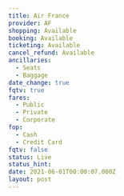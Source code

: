 ```yaml
---
title: Air France
provider: AF
shopping: Available
booking: Available
ticketing: Available
cancel_refund: Available
ancillaries:
  - Seats
  - Baggage
date_change: true
fqtv: true
fares:
  - Public
  - Private
  - Corporate
fop:
  - Cash
  - Credit Card
fqtv: false
status: Live
status_hint: 
date: 2021-06-01T00:00:07.000Z
layout: post
---
```

